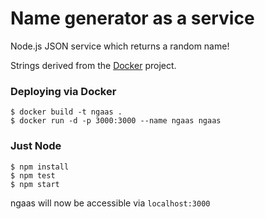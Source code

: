 # Name generator as a service

Node.js JSON service which returns a random name! 

Strings derived from the [Docker](https://github.com/docker/docker) project.

### Deploying via Docker

```shell
$ docker build -t ngaas .
$ docker run -d -p 3000:3000 --name ngaas ngaas
```

### Just Node

```shell
$ npm install
$ npm test
$ npm start
```

ngaas will now be accessible via `localhost:3000`
